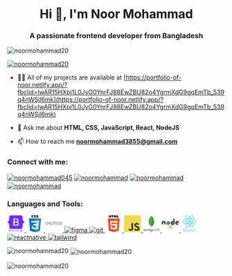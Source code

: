 <h1 align="center">Hi 👋, I'm Noor Mohammad</h1>
<h3 align="center">A passionate frontend developer from Bangladesh</h3>

<p align="left"> <img src="https://komarev.com/ghpvc/?username=noormohammad20&label=Profile%20views&color=0e75b6&style=flat" alt="noormohammad20" /> </p>

<p align="left"> <a href="https://github.com/ryo-ma/github-profile-trophy"><img src="https://github-profile-trophy.vercel.app/?username=noormohammad20" alt="noormohammad20" /></a> </p>

- 👨‍💻 All of my projects are available at [https://portfolio-of-noor.netlify.app/?fbclid=IwAR15HXpi1L0JyG0YnrFJ88EwZBU82o4YgrmXdG9gqEmTb_539q4nWSjl6mk](https://portfolio-of-noor.netlify.app/?fbclid=IwAR15HXpi1L0JyG0YnrFJ88EwZBU82o4YgrmXdG9gqEmTb_539q4nWSjl6mk)

- 💬 Ask me about **HTML, CSS, JavaScript, React, NodeJS**

- 📫 How to reach me **noormohammad3855@gmail.com**

<h3 align="left">Connect with me:</h3>
<p align="left">
<a href="https://twitter.com/noormohammad045" target="blank"><img align="center" src="https://raw.githubusercontent.com/rahuldkjain/github-profile-readme-generator/master/src/images/icons/Social/twitter.svg" alt="noormohammad045" height="30" width="40" /></a>
<a href="https://linkedin.com/in/noormohammad" target="blank"><img align="center" src="https://raw.githubusercontent.com/rahuldkjain/github-profile-readme-generator/master/src/images/icons/Social/linked-in-alt.svg" alt="noormohammad" height="30" width="40" /></a>
<a href="https://stackoverflow.com/users/noormohammad" target="blank"><img align="center" src="https://raw.githubusercontent.com/rahuldkjain/github-profile-readme-generator/master/src/images/icons/Social/stack-overflow.svg" alt="noormohammad" height="30" width="40" /></a>
<a href="https://fb.com/noormohammad" target="blank"><img align="center" src="https://raw.githubusercontent.com/rahuldkjain/github-profile-readme-generator/master/src/images/icons/Social/facebook.svg" alt="noormohammad" height="30" width="40" /></a>
</p>

<h3 align="left">Languages and Tools:</h3>
<p align="left"> <a href="https://getbootstrap.com" target="_blank" rel="noreferrer"> <img src="https://raw.githubusercontent.com/devicons/devicon/master/icons/bootstrap/bootstrap-plain-wordmark.svg" alt="bootstrap" width="40" height="40"/> </a> <a href="https://www.w3schools.com/css/" target="_blank" rel="noreferrer"> <img src="https://raw.githubusercontent.com/devicons/devicon/master/icons/css3/css3-original-wordmark.svg" alt="css3" width="40" height="40"/> </a> <a href="https://expressjs.com" target="_blank" rel="noreferrer"> <img src="https://raw.githubusercontent.com/devicons/devicon/master/icons/express/express-original-wordmark.svg" alt="express" width="40" height="40"/> </a> <a href="https://www.figma.com/" target="_blank" rel="noreferrer"> <img src="https://www.vectorlogo.zone/logos/figma/figma-icon.svg" alt="figma" width="40" height="40"/> </a> <a href="https://git-scm.com/" target="_blank" rel="noreferrer"> <img src="https://www.vectorlogo.zone/logos/git-scm/git-scm-icon.svg" alt="git" width="40" height="40"/> </a> <a href="https://www.w3.org/html/" target="_blank" rel="noreferrer"> <img src="https://raw.githubusercontent.com/devicons/devicon/master/icons/html5/html5-original-wordmark.svg" alt="html5" width="40" height="40"/> </a> <a href="https://developer.mozilla.org/en-US/docs/Web/JavaScript" target="_blank" rel="noreferrer"> <img src="https://raw.githubusercontent.com/devicons/devicon/master/icons/javascript/javascript-original.svg" alt="javascript" width="40" height="40"/> </a> <a href="https://www.mongodb.com/" target="_blank" rel="noreferrer"> <img src="https://raw.githubusercontent.com/devicons/devicon/master/icons/mongodb/mongodb-original-wordmark.svg" alt="mongodb" width="40" height="40"/> </a> <a href="https://nodejs.org" target="_blank" rel="noreferrer"> <img src="https://raw.githubusercontent.com/devicons/devicon/master/icons/nodejs/nodejs-original-wordmark.svg" alt="nodejs" width="40" height="40"/> </a> <a href="https://reactjs.org/" target="_blank" rel="noreferrer"> <img src="https://raw.githubusercontent.com/devicons/devicon/master/icons/react/react-original-wordmark.svg" alt="react" width="40" height="40"/> </a> <a href="https://reactnative.dev/" target="_blank" rel="noreferrer"> <img src="https://reactnative.dev/img/header_logo.svg" alt="reactnative" width="40" height="40"/> </a> <a href="https://tailwindcss.com/" target="_blank" rel="noreferrer"> <img src="https://www.vectorlogo.zone/logos/tailwindcss/tailwindcss-icon.svg" alt="tailwind" width="40" height="40"/> </a> </p>

<p><img align="left" src="https://github-readme-stats.vercel.app/api/top-langs?username=noormohammad20&show_icons=true&locale=en&layout=compact" alt="noormohammad20" /></p>

<p>&nbsp;<img align="center" src="https://github-readme-stats.vercel.app/api?username=noormohammad20&show_icons=true&locale=en" alt="noormohammad20" /></p>

<p><img align="center" src="https://github-readme-streak-stats.herokuapp.com/?user=noormohammad20&" alt="noormohammad20" /></p>
